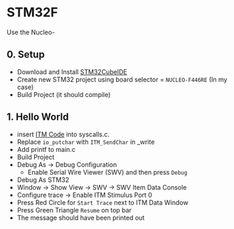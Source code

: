 # STM32F

Use the Nucleo-

## 0. Setup

* Download and Install [STM32CubeIDE](https://www.st.com/en/development-tools/stm32cubeide.html)
* Create new STM32 project using board selector = `NUCLEO-F446RE` (In my case)
* Build Project (it should compile)

## 1. Hello World

* insert [ITM Code](https://raw.githubusercontent.com/niekiran/Embedded-C/master/All_source_codes/target/itm_send_data.c)
into syscalls.c.
* Replace `io_putchar` with `ITM_SendChar` in _write
* Add printf to main.c
* Build Project
* Debug As -> Debug Configuration
  * Enable Serial Wire Viewer (SWV) and then press `Debug`
* Debug As STM32
* Window -> Show View -> SWV -> SWV Item Data Console
* Configure trace -> Enable ITM Stimulus Port 0
* Press Red Circle for `Start Trace` next to ITM Data Window
* Press Green Triangle `Resume` on top bar
* The message should have been printed out
  
